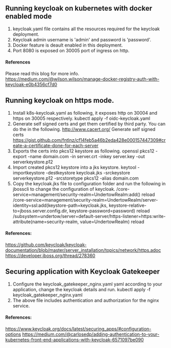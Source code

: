 ## Running keycloak on kubernetes with docker enabled mode

1. keycloak.yaml file contains all the resources required for the keycloak deployment.
2. Keycloak admin username is 'admin' and password is 'password'.
3. Docker feature is deault enabled in this deployment.
4. Port 8080 is exposed on 30005 port of ingress on http.

#### References
Please read this blog for more info.
https://medium.com/@wilson.wilson/manage-docker-registry-auth-with-keycloak-e0b4356cf7d0

## Running keycloak on https mode.
1. Install k8s-keycloak.yaml as following, it exposes http on 30004 and https on 30005 respectively.
   kubectl apply -f oidc-keycloak.yaml
2. Generate self signed certs and get them certified by third party. You can do the in the following.
   http://www.cacert.org/
   Generate self signed certs
   https://gist.github.com/fntlnz/cf14feb5a46b2eda428e000157447309#create-a-certificate-done-for-each-server
3. Exports the certs into pkcs12 keystore as following.
   openssl pkcs12 -export -name domain.com -in server.crt -inkey server.key -out serverkeystore.p12
4. Import created pkcs12 keystore into a jks keystore.
   keytool -importkeystore -destkeystore keycloak.jks -srckeystore serverkeystore.p12 -srcstoretype pkcs12 -alias domain.com
5. Copy the keycloak.jks file to configuration folder and run the following in jbosscli to change the configuration of keycloak.
   /core-service=management/security-realm=UndertowRealm:add()
   reload
   /core-service=management/security-realm=UndertowRealm/server-identity=ssl:add(keystore-path=keycloak.jks, keystore-relative-to=jboss.server.config.dir, keystore-password=password)
   reload
   /subsystem=undertow/server=default-server/https-listener=https:write-attribute(name=security-realm, value=UndertowRealm)
   reload

#### References:
https://github.com/keycloak/keycloak-documentation/blob/master/server_installation/topics/network/https.adoc
https://developer.jboss.org/thread/278360


## Securing application with Keycloak Gatekeeper
1. Configure the keycloak_gatekeeper_nginx.yaml yaml according to your application, change the keycloak details and run.
   kubectl apply -f keycloak_gatekeeper_nginx.yaml
2. The above file includes authentication and authorization for the nginx service.


#### References:
https://www.keycloak.org/docs/latest/securing_apps/#configuration-options
https://medium.com/@carlosedp/adding-authentication-to-your-kubernetes-front-end-applications-with-keycloak-6571097be090

